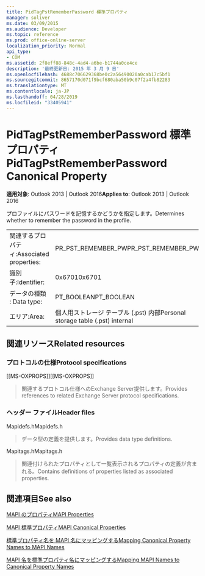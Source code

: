 ```yaml
---
title: PidTagPstRememberPassword 標準プロパティ
manager: soliver
ms.date: 03/09/2015
ms.audience: Developer
ms.topic: reference
ms.prod: office-online-server
localization_priority: Normal
api_type:
- COM
ms.assetid: 2f8eff88-848c-4ad4-a6be-b1744a0ce4ce
description: '最終更新日: 2015 年 3 月 9 日'
ms.openlocfilehash: 4688c706629368be0c2a56490020a0cab17c5bf1
ms.sourcegitcommit: 8657170d071f9bcf680aba50b9c07f2a4fb82283
ms.translationtype: MT
ms.contentlocale: ja-JP
ms.lasthandoff: 04/28/2019
ms.locfileid: "33405941"
---
```

# <a name="pidtagpstrememberpassword-canonical-property"></a><span data-ttu-id="bea25-103">PidTagPstRememberPassword 標準プロパティ</span><span class="sxs-lookup"><span data-stu-id="bea25-103">PidTagPstRememberPassword Canonical Property</span></span>

  
  
<span data-ttu-id="bea25-104">**適用対象**: Outlook 2013 | Outlook 2016</span><span class="sxs-lookup"><span data-stu-id="bea25-104">**Applies to**: Outlook 2013 | Outlook 2016</span></span> 
  
<span data-ttu-id="bea25-105">プロファイルにパスワードを記憶するかどうかを指定します。</span><span class="sxs-lookup"><span data-stu-id="bea25-105">Determines whether to remember the password in the profile.</span></span>
  
|||
|:-----|:-----|
|<span data-ttu-id="bea25-106">関連するプロパティ:</span><span class="sxs-lookup"><span data-stu-id="bea25-106">Associated properties:</span></span>  <br/> |<span data-ttu-id="bea25-107">PR_PST_REMEMBER_PW</span><span class="sxs-lookup"><span data-stu-id="bea25-107">PR_PST_REMEMBER_PW</span></span>  <br/> |
|<span data-ttu-id="bea25-108">識別子:</span><span class="sxs-lookup"><span data-stu-id="bea25-108">Identifier:</span></span>  <br/> |<span data-ttu-id="bea25-109">0x6701</span><span class="sxs-lookup"><span data-stu-id="bea25-109">0x6701</span></span>  <br/> |
|<span data-ttu-id="bea25-110">データの種類 : </span><span class="sxs-lookup"><span data-stu-id="bea25-110">Data type:</span></span>  <br/> |<span data-ttu-id="bea25-111">PT_BOOLEAN</span><span class="sxs-lookup"><span data-stu-id="bea25-111">PT_BOOLEAN</span></span>  <br/> |
|<span data-ttu-id="bea25-112">エリア:</span><span class="sxs-lookup"><span data-stu-id="bea25-112">Area:</span></span>  <br/> |<span data-ttu-id="bea25-113">個人用ストレージ テーブル (.pst) 内部</span><span class="sxs-lookup"><span data-stu-id="bea25-113">Personal storage table (.pst) internal</span></span>  <br/> |
   
## <a name="related-resources"></a><span data-ttu-id="bea25-114">関連リソース</span><span class="sxs-lookup"><span data-stu-id="bea25-114">Related resources</span></span>

### <a name="protocol-specifications"></a><span data-ttu-id="bea25-115">プロトコルの仕様</span><span class="sxs-lookup"><span data-stu-id="bea25-115">Protocol specifications</span></span>

<span data-ttu-id="bea25-116">[[MS-OXPROPS]]</span><span class="sxs-lookup"><span data-stu-id="bea25-116">[[MS-OXPROPS]]</span></span> 
  
> <span data-ttu-id="bea25-117">関連するプロトコル仕様へのExchange Server提供します。</span><span class="sxs-lookup"><span data-stu-id="bea25-117">Provides references to related Exchange Server protocol specifications.</span></span>
    
### <a name="header-files"></a><span data-ttu-id="bea25-118">ヘッダー ファイル</span><span class="sxs-lookup"><span data-stu-id="bea25-118">Header files</span></span>

<span data-ttu-id="bea25-119">Mapidefs.h</span><span class="sxs-lookup"><span data-stu-id="bea25-119">Mapidefs.h</span></span>
  
> <span data-ttu-id="bea25-120">データ型の定義を提供します。</span><span class="sxs-lookup"><span data-stu-id="bea25-120">Provides data type definitions.</span></span>
    
<span data-ttu-id="bea25-121">Mapitags.h</span><span class="sxs-lookup"><span data-stu-id="bea25-121">Mapitags.h</span></span>
  
> <span data-ttu-id="bea25-122">関連付けられたプロパティとして一覧表示されるプロパティの定義が含まれる。</span><span class="sxs-lookup"><span data-stu-id="bea25-122">Contains definitions of properties listed as associated properties.</span></span>
    
## <a name="see-also"></a><span data-ttu-id="bea25-123">関連項目</span><span class="sxs-lookup"><span data-stu-id="bea25-123">See also</span></span>



[<span data-ttu-id="bea25-124">MAPI のプロパティ</span><span class="sxs-lookup"><span data-stu-id="bea25-124">MAPI Properties</span></span>](mapi-properties.md)
  
[<span data-ttu-id="bea25-125">MAPI 標準プロパティ</span><span class="sxs-lookup"><span data-stu-id="bea25-125">MAPI Canonical Properties</span></span>](mapi-canonical-properties.md)
  
[<span data-ttu-id="bea25-126">標準プロパティ名を MAPI 名にマッピングする</span><span class="sxs-lookup"><span data-stu-id="bea25-126">Mapping Canonical Property Names to MAPI Names</span></span>](mapping-canonical-property-names-to-mapi-names.md)
  
[<span data-ttu-id="bea25-127">MAPI 名を標準プロパティ名にマッピングする</span><span class="sxs-lookup"><span data-stu-id="bea25-127">Mapping MAPI Names to Canonical Property Names</span></span>](mapping-mapi-names-to-canonical-property-names.md)

